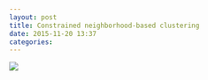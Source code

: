 ```yaml
---
layout: post
title: Constrained neighborhood-based clustering
date: 2015-11-20 13:37 
categories: 
---
```


![]({{site.url}}/files/constrained-nbc.png)
